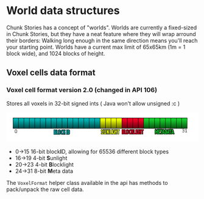 # World data structures

Chunk Stories has a concept of "worlds". Worlds are currently a fixed-sized in Chunk Stories, but they have a neat feature where they will wrap arround their borders: Walking long enough in the same direction means you'll reach your starting point. Worlds have a current max limit of 65x65km (1m = 1 block wide), and 1024 blocks of height.

## Voxel cells data format

### Voxel cell format version 2.0 (changed in API 106)

Stores all voxels in 32-bit signed ints ( Java won't allow unsigned :c )

![](../images/voxel_bits.png)

 * 0->15 16-bit block**I**D, allowing for 65536 different block types
 * 16->19 4-bit **S**unlight
 * 20->23 4-bit **B**locklight
 * 24->31 8-bit **M**eta data

The `VoxelFormat` helper class available in the api has methods to pack/unpack the raw cell data.